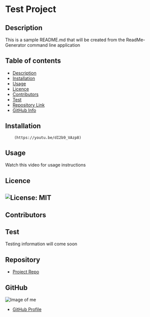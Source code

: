 
  # **Test Project**
  
  ## Description 
  This is a sample README.md that will be created from the ReadMe-Generator command line application
  ## Table of contents
  - [Description](#Description)
  - [Installation](#Installation)
  - [Usage](#Usage)
  - [Licence](#Licence)
  - [Contributors](#Contributors)
  - [Test](#Test)
  - [Repository Link](#Repository)
  - [GitHub Info](#GitHub) 
  ## Installation
        (https://youtu.be/dI2b9_VAzp8)
  ## Usage
  Watch this video for usage instructions
  ## Licence
  ## ![License: MIT](https://img.shields.io/badge/License-MIT-informational?style=for-the-badge&logo=appveyor.svg)
  ## Contributors
  
  ## Test
  Testing information will come soon
  ## Repository
  - [Project Repo](https://github.com/killerkyle/ReadMe)
  ## GitHub
  ![Image of me](https://avatars0.githubusercontent.com/u/65184417?v=4)
  - [GitHub Profile](https://github.com/killerkyle)
  
  
